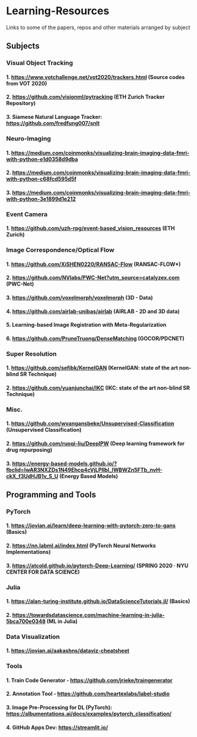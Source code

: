 # Learning-Resources
Links to some of the papers, repos and other materials arranged by subject

## Subjects

### Visual Object Tracking
#### 1. https://www.votchallenge.net/vot2020/trackers.html (Source codes from VOT 2020)
#### 2. https://github.com/visionml/pytracking (ETH Zurich Tracker Repository)
#### 3. Siamese Natural Language Tracker: https://github.com/fredfung007/snlt

### Neuro-Imaging
#### 1. https://medium.com/coinmonks/visualizing-brain-imaging-data-fmri-with-python-e1d0358d9dba
#### 2. https://medium.com/coinmonks/visualizing-brain-imaging-data-fmri-with-python-c68fcd595d5f
#### 3. https://medium.com/coinmonks/visualizing-brain-imaging-data-fmri-with-python-3e1899d1e212

### Event Camera
#### 1. https://github.com/uzh-rpg/event-based_vision_resources (ETH Zurich)

### Image Correspondence/Optical Flow
#### 1. https://github.com/XiSHEN0220/RANSAC-Flow (RANSAC-FLOW*)
#### 2. https://github.com/NVlabs/PWC-Net?utm_source=catalyzex.com (PWC-Net)
#### 3. https://github.com/voxelmorph/voxelmorph (3D - Data)
#### 4. https://github.com/airlab-unibas/airlab (AIRLAB - 2D and 3D data)
#### 5. Learning-based Image Registration with Meta-Regularization
#### 6. https://github.com/PruneTruong/DenseMatching (GOCOR/PDCNET)

### Super Resolution 
#### 1. https://github.com/sefibk/KernelGAN (KernelGAN: state of the art non-blind SR Technique)
#### 2. https://github.com/yuanjunchai/IKC (IKC: state of the art non-blind SR Technique)

### Misc.
#### 1. https://github.com/wvangansbeke/Unsupervised-Classification (Unsupervised Classification)
#### 2. https://github.com/ruoqi-liu/DeepIPW (Deep learning framework for drug repurposing)
#### 3. https://energy-based-models.github.io/?fbclid=IwAR3NXZDs1N49Ehcq4cVjLPIIbl_lWBWZn5FTb_nvH-ckX_f3UdHJB1v_S_U (Energy Based Models)

## Programming and Tools

### PyTorch
#### 1. https://jovian.ai/learn/deep-learning-with-pytorch-zero-to-gans (Basics)
#### 2. https://nn.labml.ai/index.html (PyTorch Neural Networks Implementations)
#### 3. https://atcold.github.io/pytorch-Deep-Learning/ (SPRING 2020 · NYU CENTER FOR DATA SCIENCE)

### Julia
#### 1. https://alan-turing-institute.github.io/DataScienceTutorials.jl/ (Basics)
#### 2. https://towardsdatascience.com/machine-learning-in-julia-5bca700e0348 (ML in Julia)

### Data Visualization
#### 1. https://jovian.ai/aakashns/dataviz-cheatsheet

### Tools
#### 1. Train Code Generator - https://github.com/jrieke/traingenerator
#### 2. Annotation Tool - https://github.com/heartexlabs/label-studio
#### 3. Image Pre-Processing for DL (PyTorch): https://albumentations.ai/docs/examples/pytorch_classification/
#### 4. GitHub Apps Dev: https://streamlit.io/
